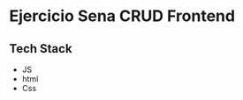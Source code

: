 <h1>Ejercicio Sena CRUD Frontend</h1>
<h2>Tech Stack</h2>
<ul>
  <li>JS</li>
  <li>html</li>
  <li>Css</li>
</ul>

